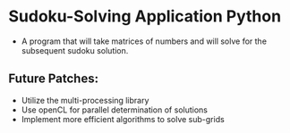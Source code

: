 # Sudoku-Solving Application Python

* A program that will take matrices of numbers and will solve for the subsequent sudoku solution. 

## Future Patches:

* Utilize the multi-processing library 
* Use openCL for parallel determination of solutions
* Implement more efficient algorithms to solve sub-grids 

